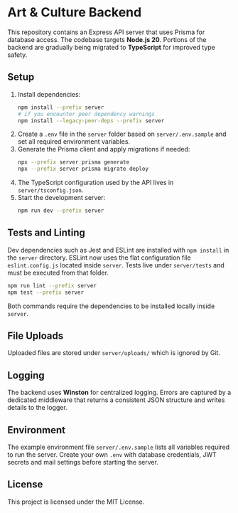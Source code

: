 # Art & Culture Backend

This repository contains an Express API server that uses Prisma for database access. The codebase targets **Node.js 20**.
Portions of the backend are gradually being migrated to **TypeScript** for improved type safety.

## Setup

1. Install dependencies:
   ```bash
   npm install --prefix server
   # if you encounter peer dependency warnings
   npm install --legacy-peer-deps --prefix server
   ```
2. Create a `.env` file in the `server` folder based on `server/.env.sample` and set all required environment variables.
3. Generate the Prisma client and apply migrations if needed:
   ```bash
   npx --prefix server prisma generate
   npx --prefix server prisma migrate deploy
   ```
4. The TypeScript configuration used by the API lives in `server/tsconfig.json`.
5. Start the development server:
   ```bash
   npm run dev --prefix server
   ```

## Tests and Linting

Dev dependencies such as Jest and ESLint are installed with `npm install` in the `server` directory. ESLint now uses the flat configuration file `eslint.config.js` located inside `server`. Tests live under `server/tests` and must be executed from that folder.

```bash
npm run lint --prefix server
npm test --prefix server
```

Both commands require the dependencies to be installed locally inside `server`.

## File Uploads

Uploaded files are stored under `server/uploads/` which is ignored by Git.

## Logging

The backend uses **Winston** for centralized logging. Errors are captured by a
dedicated middleware that returns a consistent JSON structure and writes details
to the logger.

## Environment

The example environment file `server/.env.sample` lists all variables required to run the server. Create your own `.env` with database credentials, JWT secrets and mail settings before starting the server.

## License

This project is licensed under the MIT License.
